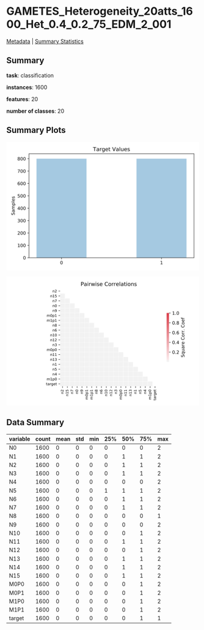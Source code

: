 # GAMETES_Heterogeneity_20atts_1600_Het_0.4_0.2_75_EDM_2_001

[Metadata](metadata.yaml) | [Summary Statistics](summary_stats.csv)

## Summary

**task**: classification

**instances**: 1600

**features**: 20

**number of classes**: 20

## Summary Plots

![Labels](label.svg)

![Corr](corr.svg)

## Data Summary

|	variable	|	count	|	mean	|	std	|	min	|	25%	|	50%	|	75%	|	max|
| --- | --- | --- | --- | --- | --- | --- | --- | --- |
|	N0	|	1600	|	0	|	0	|	0	|	0	|	0	|	0	|	2
|	N1	|	1600	|	0	|	0	|	0	|	0	|	1	|	1	|	2
|	N2	|	1600	|	0	|	0	|	0	|	0	|	1	|	1	|	2
|	N3	|	1600	|	0	|	0	|	0	|	0	|	1	|	1	|	2
|	N4	|	1600	|	0	|	0	|	0	|	0	|	0	|	0	|	2
|	N5	|	1600	|	0	|	0	|	0	|	1	|	1	|	1	|	2
|	N6	|	1600	|	0	|	0	|	0	|	0	|	1	|	1	|	2
|	N7	|	1600	|	0	|	0	|	0	|	0	|	1	|	1	|	2
|	N8	|	1600	|	0	|	0	|	0	|	0	|	0	|	0	|	1
|	N9	|	1600	|	0	|	0	|	0	|	0	|	0	|	0	|	2
|	N10	|	1600	|	0	|	0	|	0	|	0	|	0	|	1	|	2
|	N11	|	1600	|	0	|	0	|	0	|	0	|	1	|	1	|	2
|	N12	|	1600	|	0	|	0	|	0	|	0	|	0	|	1	|	2
|	N13	|	1600	|	0	|	0	|	0	|	0	|	1	|	1	|	2
|	N14	|	1600	|	0	|	0	|	0	|	0	|	1	|	1	|	2
|	N15	|	1600	|	0	|	0	|	0	|	0	|	1	|	1	|	2
|	M0P0	|	1600	|	0	|	0	|	0	|	0	|	0	|	1	|	2
|	M0P1	|	1600	|	0	|	0	|	0	|	0	|	0	|	1	|	2
|	M1P0	|	1600	|	0	|	0	|	0	|	0	|	0	|	1	|	2
|	M1P1	|	1600	|	0	|	0	|	0	|	0	|	0	|	1	|	2
|	target	|	1600	|	0	|	0	|	0	|	0	|	0	|	1	|	1
